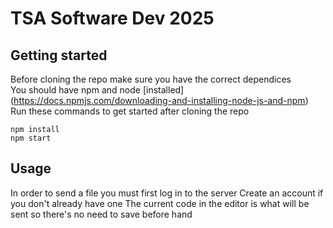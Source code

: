 # TSA Software Dev 2025
## Getting started
Before cloning the repo make sure you have the correct dependices   
You should have npm and node [installed] (https://docs.npmjs.com/downloading-and-installing-node-js-and-npm)   
Run these commands to get started after cloning the repo   
```console
npm install
npm start
```
## Usage
In order to send a file you must first log in to the server
Create an account if you don't already have one
The current code in the editor is what will be sent so there's no need to save before hand
